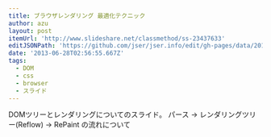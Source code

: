 ```yaml
---
title: ブラウザレンダリング 最適化テクニック
author: azu
layout: post
itemUrl: 'http://www.slideshare.net/classmethod/ss-23437633'
editJSONPath: 'https://github.com/jser/jser.info/edit/gh-pages/data/2013/06/index.json'
date: '2013-06-28T02:56:55.667Z'
tags:
  - DOM
  - css
  - browser
  - スライド
---
```

DOMツリーとレンダリングについてのスライド。
パース -> レンダリングツリー(Reflow) -> RePaint の流れについて
